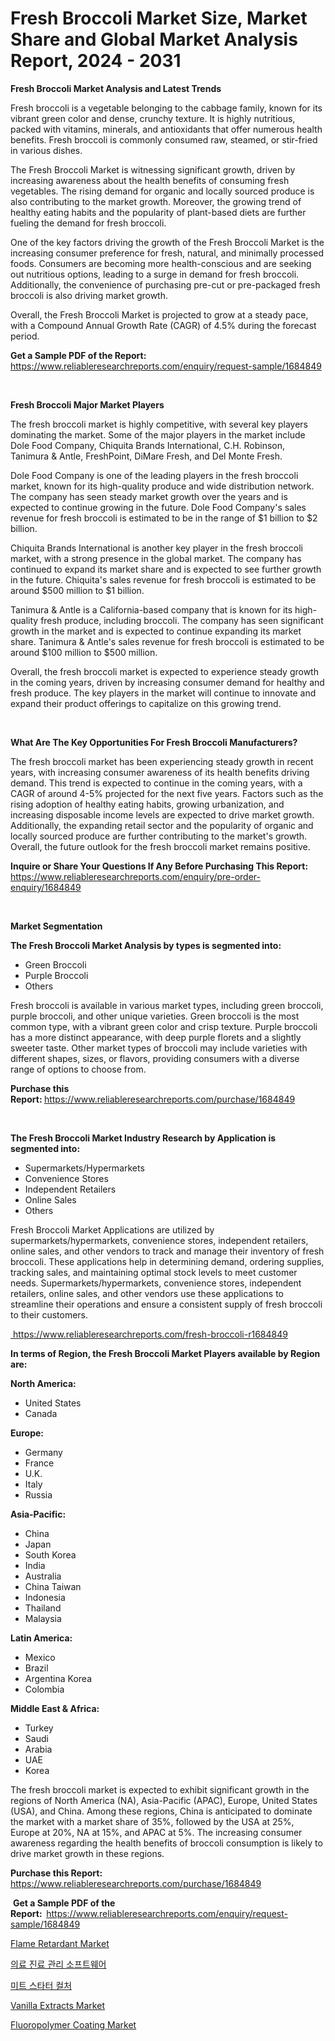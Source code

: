 <p><h1>Fresh Broccoli Market Size, Market Share and Global Market Analysis Report, 2024 - 2031</h1></p><p><strong>Fresh Broccoli Market Analysis and Latest Trends</strong></p>
<p><p>Fresh broccoli is a vegetable belonging to the cabbage family, known for its vibrant green color and dense, crunchy texture. It is highly nutritious, packed with vitamins, minerals, and antioxidants that offer numerous health benefits. Fresh broccoli is commonly consumed raw, steamed, or stir-fried in various dishes.</p><p>The Fresh Broccoli Market is witnessing significant growth, driven by increasing awareness about the health benefits of consuming fresh vegetables. The rising demand for organic and locally sourced produce is also contributing to the market growth. Moreover, the growing trend of healthy eating habits and the popularity of plant-based diets are further fueling the demand for fresh broccoli.</p><p>One of the key factors driving the growth of the Fresh Broccoli Market is the increasing consumer preference for fresh, natural, and minimally processed foods. Consumers are becoming more health-conscious and are seeking out nutritious options, leading to a surge in demand for fresh broccoli. Additionally, the convenience of purchasing pre-cut or pre-packaged fresh broccoli is also driving market growth.</p><p>Overall, the Fresh Broccoli Market is projected to grow at a steady pace, with a Compound Annual Growth Rate (CAGR) of 4.5% during the forecast period.</p></p>
<p><strong>Get a Sample PDF of the Report:&nbsp;</strong> <a href="https://www.reliableresearchreports.com/enquiry/request-sample/1684849">https://www.reliableresearchreports.com/enquiry/request-sample/1684849</a></p>
<p>&nbsp;</p>
<p><strong>Fresh Broccoli Major Market Players</strong></p>
<p><p>The fresh broccoli market is highly competitive, with several key players dominating the market. Some of the major players in the market include Dole Food Company, Chiquita Brands International, C.H. Robinson, Tanimura & Antle, FreshPoint, DiMare Fresh, and Del Monte Fresh. </p><p>Dole Food Company is one of the leading players in the fresh broccoli market, known for its high-quality produce and wide distribution network. The company has seen steady market growth over the years and is expected to continue growing in the future. Dole Food Company's sales revenue for fresh broccoli is estimated to be in the range of $1 billion to $2 billion.</p><p>Chiquita Brands International is another key player in the fresh broccoli market, with a strong presence in the global market. The company has continued to expand its market share and is expected to see further growth in the future. Chiquita's sales revenue for fresh broccoli is estimated to be around $500 million to $1 billion.</p><p>Tanimura & Antle is a California-based company that is known for its high-quality fresh produce, including broccoli. The company has seen significant growth in the market and is expected to continue expanding its market share. Tanimura & Antle's sales revenue for fresh broccoli is estimated to be around $100 million to $500 million.</p><p>Overall, the fresh broccoli market is expected to experience steady growth in the coming years, driven by increasing consumer demand for healthy and fresh produce. The key players in the market will continue to innovate and expand their product offerings to capitalize on this growing trend.</p></p>
<p>&nbsp;</p>
<p><strong>What Are The Key Opportunities For Fresh Broccoli Manufacturers?</strong></p>
<p><p>The fresh broccoli market has been experiencing steady growth in recent years, with increasing consumer awareness of its health benefits driving demand. This trend is expected to continue in the coming years, with a CAGR of around 4-5% projected for the next five years. Factors such as the rising adoption of healthy eating habits, growing urbanization, and increasing disposable income levels are expected to drive market growth. Additionally, the expanding retail sector and the popularity of organic and locally sourced produce are further contributing to the market's growth. Overall, the future outlook for the fresh broccoli market remains positive.</p></p>
<p><strong>Inquire or Share Your Questions If Any Before Purchasing This Report:</strong> <a href="https://www.reliableresearchreports.com/enquiry/pre-order-enquiry/1684849">https://www.reliableresearchreports.com/enquiry/pre-order-enquiry/1684849</a></p>
<p>&nbsp;</p>
<p><strong>Market Segmentation</strong></p>
<p><strong>The Fresh Broccoli Market Analysis by types is segmented into:</strong></p>
<p><ul><li>Green Broccoli</li><li>Purple Broccoli</li><li>Others</li></ul></p>
<p><p>Fresh broccoli is available in various market types, including green broccoli, purple broccoli, and other unique varieties. Green broccoli is the most common type, with a vibrant green color and crisp texture. Purple broccoli has a more distinct appearance, with deep purple florets and a slightly sweeter taste. Other market types of broccoli may include varieties with different shapes, sizes, or flavors, providing consumers with a diverse range of options to choose from.</p></p>
<p><strong>Purchase this Report:&nbsp;</strong><a href="https://www.reliableresearchreports.com/purchase/1684849">https://www.reliableresearchreports.com/purchase/1684849</a></p>
<p>&nbsp;</p>
<p><strong>The Fresh Broccoli Market Industry Research by Application is segmented into:</strong></p>
<p><ul><li>Supermarkets/Hypermarkets</li><li>Convenience Stores</li><li>Independent Retailers</li><li>Online Sales</li><li>Others</li></ul></p>
<p><p>Fresh Broccoli Market Applications are utilized by supermarkets/hypermarkets, convenience stores, independent retailers, online sales, and other vendors to track and manage their inventory of fresh broccoli. These applications help in determining demand, ordering supplies, tracking sales, and maintaining optimal stock levels to meet customer needs. Supermarkets/hypermarkets, convenience stores, independent retailers, online sales, and other vendors use these applications to streamline their operations and ensure a consistent supply of fresh broccoli to their customers.</p></p>
<p><a href="https://www.reliableresearchreports.com/fresh-broccoli-r1684849">&nbsp;https://www.reliableresearchreports.com/fresh-broccoli-r1684849</a></p>
<p><strong>In terms of Region, the Fresh Broccoli Market Players available by Region are:</strong></p>
<p>
    <p> <strong> North America: </strong>
        <ul>
            <li>United States</li>
            <li>Canada</li>
        </ul>
        </p> 
    <p> <strong> Europe: </strong>
        <ul>
            <li>Germany</li>
            <li>France</li>
            <li>U.K.</li>
            <li>Italy</li>
            <li>Russia</li>
        </ul>
        </p> 
    <p> <strong> Asia-Pacific: </strong>
        <ul>
            <li>China</li>
            <li>Japan</li>
            <li>South Korea</li>
            <li>India</li>
            <li>Australia</li>
            <li>China Taiwan</li>
            <li>Indonesia</li>
            <li>Thailand</li>
            <li>Malaysia</li>
        </ul>
        </p> 
    <p> <strong> Latin America: </strong>
        <ul>
            <li>Mexico</li>
            <li>Brazil</li>
            <li>Argentina Korea</li>
            <li>Colombia</li>
        </ul>
        </p> 
    <p> <strong> Middle East & Africa: </strong>
        <ul>
            <li>Turkey</li>
            <li>Saudi</li>
            <li>Arabia</li>
            <li>UAE</li>
            <li>Korea</li>
        </ul>
    </p>
    </p>
<p><p>The fresh broccoli market is expected to exhibit significant growth in the regions of North America (NA), Asia-Pacific (APAC), Europe, United States (USA), and China. Among these regions, China is anticipated to dominate the market with a market share of 35%, followed by the USA at 25%, Europe at 20%, NA at 15%, and APAC at 5%. The increasing consumer awareness regarding the health benefits of broccoli consumption is likely to drive market growth in these regions.</p></p>
<p><strong>Purchase this Report: </strong><a href="https://www.reliableresearchreports.com/purchase/1684849">https://www.reliableresearchreports.com/purchase/1684849</a></p>
<p>&nbsp;<strong>Get a Sample PDF of the Report:&nbsp;&nbsp;</strong><a href="https://www.reliableresearchreports.com/enquiry/request-sample/1684849">https://www.reliableresearchreports.com/enquiry/request-sample/1684849</a></p>
<p><strong></strong></p>
<p><p><a href="https://issuu.com/reportprime-2/docs/flame-retardant-market-size-2030.pptx">Flame Retardant Market</a></p><p><a href="https://github.com/vsoq0zknh59/Market-Research-Report-List-1/blob/main/959768416620.md">의료 진료 관리 소프트웨어</a></p><p><a href="https://github.com/jntpkh496620/Market-Research-Report-List-1/blob/main/640691616619.md">미트 스타터 컬처</a></p><p><a href="https://github.com/kufem1/Market-Research-Report-List-2/blob/main/vanilla-extracts-market.md">Vanilla Extracts Market</a></p><p><a href="https://issuu.com/reportprime-2/docs/fluoropolymer-coating-market-size-2030.pptx">Fluoropolymer Coating Market</a></p></p>